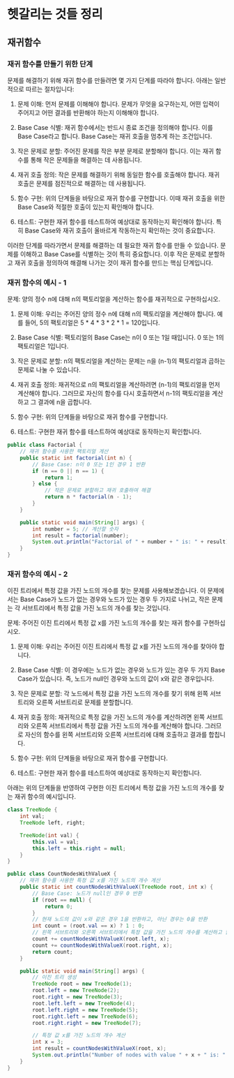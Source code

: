 # 헷갈리는 것들 정리

## 재귀함수

### 재귀 함수를 만들기 위한 단계

문제를 해결하기 위해 재귀 함수를 만들려면 몇 가지 단계를 따라야 합니다. 아래는 일반적으로 따르는 절차입니다:

1. 문제 이해: 먼저 문제를 이해해야 합니다. 문제가 무엇을 요구하는지, 어떤 입력이 주어지고 어떤 결과를 반환해야 하는지 이해해야 합니다.

2. Base Case 식별: 재귀 함수에서는 반드시 종료 조건을 정의해야 합니다. 이를 Base Case라고 합니다. Base Case는 재귀 호출을 멈추게 하는 조건입니다.

3. 작은 문제로 분할: 주어진 문제를 작은 부분 문제로 분할해야 합니다. 이는 재귀 함수를 통해 작은 문제들을 해결하는 데 사용됩니다.

4. 재귀 호출 정의: 작은 문제를 해결하기 위해 동일한 함수를 호출해야 합니다. 재귀 호출은 문제를 점진적으로 해결하는 데 사용됩니다.

5. 함수 구현: 위의 단계들을 바탕으로 재귀 함수를 구현합니다. 이때 재귀 호출을 위한 Base Case와 적절한 호출이 있는지 확인해야 합니다.

6. 테스트: 구현한 재귀 함수를 테스트하여 예상대로 동작하는지 확인해야 합니다. 특히 Base Case와 재귀 호출이 올바르게 작동하는지 확인하는 것이 중요합니다.

이러한 단계를 따라가면서 문제를 해결하는 데 필요한 재귀 함수를 만들 수 있습니다. 문제를 이해하고 Base Case를 식별하는 것이 특히 중요합니다. 이후 작은 문제로 분할하고 재귀 호출을 정의하여 해결해 나가는 것이 재귀 함수를 만드는 핵심 단계입니다.


### 재귀 함수의 예시 - 1

문제: 양의 정수 n에 대해 n의 팩토리얼을 계산하는 함수를 재귀적으로 구현하십시오.

1. 문제 이해: 우리는 주어진 양의 정수 n에 대해 n의 팩토리얼을 계산해야 합니다. 예를 들어, 5의 팩토리얼은 5 * 4 * 3 * 2 * 1 = 120입니다.

2. Base Case 식별: 팩토리얼의 Base Case는 n이 0 또는 1일 때입니다. 0 또는 1의 팩토리얼은 1입니다.

3. 작은 문제로 분할: n의 팩토리얼을 계산하는 문제는 n을 (n-1)의 팩토리얼과 곱하는 문제로 나눌 수 있습니다.

4. 재귀 호출 정의: 재귀적으로 n의 팩토리얼을 계산하려면 (n-1)의 팩토리얼을 먼저 계산해야 합니다. 그러므로 자신의 함수를 다시 호출하면서 n-1의 팩토리얼을 계산하고 그 결과에 n을 곱합니다.

5. 함수 구현: 위의 단계들을 바탕으로 재귀 함수를 구현합니다.

6. 테스트: 구현한 재귀 함수를 테스트하여 예상대로 동작하는지 확인합니다.

```java
public class Factorial {
    // 재귀 함수를 사용한 팩토리얼 계산
    public static int factorial(int n) {
        // Base Case: n이 0 또는 1인 경우 1 반환
        if (n == 0 || n == 1) {
            return 1;
        } else {
            // 작은 문제로 분할하고 재귀 호출하여 해결
            return n * factorial(n - 1);
        }
    }

    public static void main(String[] args) {
        int number = 5; // 계산할 숫자
        int result = factorial(number);
        System.out.println("Factorial of " + number + " is: " + result);
    }
}
```

### 재귀 함수의 예시 - 2

이진 트리에서 특정 값을 가진 노드의 개수를 찾는 문제를 사용해보겠습니다. 이 문제에서는 Base Case가 노드가 없는 경우와 노드가 있는 경우 두 가지로 나뉘고, 작은 문제는 각 서브트리에서 특정 값을 가진 노드의 개수를 찾는 것입니다.

문제: 주어진 이진 트리에서 특정 값 x를 가진 노드의 개수를 찾는 재귀 함수를 구현하십시오.

1. 문제 이해: 우리는 주어진 이진 트리에서 특정 값 x를 가진 노드의 개수를 찾아야 합니다.

2. Base Case 식별: 이 경우에는 노드가 없는 경우와 노드가 있는 경우 두 가지 Base Case가 있습니다. 즉, 노드가 null인 경우와 노드의 값이 x와 같은 경우입니다.

3. 작은 문제로 분할: 각 노드에서 특정 값을 가진 노드의 개수를 찾기 위해 왼쪽 서브트리와 오른쪽 서브트리로 문제를 분할합니다.

4. 재귀 호출 정의: 재귀적으로 특정 값을 가진 노드의 개수를 계산하려면 왼쪽 서브트리와 오른쪽 서브트리에서 특정 값을 가진 노드의 개수를 계산해야 합니다. 그러므로 자신의 함수를 왼쪽 서브트리와 오른쪽 서브트리에 대해 호출하고 결과를 합칩니다.

5. 함수 구현: 위의 단계들을 바탕으로 재귀 함수를 구현합니다.

6. 테스트: 구현한 재귀 함수를 테스트하여 예상대로 동작하는지 확인합니다.

아래는 위의 단계들을 반영하여 구현한 이진 트리에서 특정 값을 가진 노드의 개수를 찾는 재귀 함수의 예시입니다.

```java
class TreeNode {
    int val;
    TreeNode left, right;

    TreeNode(int val) {
        this.val = val;
        this.left = this.right = null;
    }
}

public class CountNodesWithValueX {
    // 재귀 함수를 사용한 특정 값 x를 가진 노드의 개수 계산
    public static int countNodesWithValueX(TreeNode root, int x) {
        // Base Case: 노드가 null인 경우 0 반환
        if (root == null) {
            return 0;
        }
        // 현재 노드의 값이 x와 같은 경우 1을 반환하고, 아닌 경우는 0을 반환
        int count = (root.val == x) ? 1 : 0;
        // 왼쪽 서브트리와 오른쪽 서브트리에서 특정 값을 가진 노드의 개수를 계산하고 합침
        count += countNodesWithValueX(root.left, x);
        count += countNodesWithValueX(root.right, x);
        return count;
    }

    public static void main(String[] args) {
        // 이진 트리 생성
        TreeNode root = new TreeNode(1);
        root.left = new TreeNode(2);
        root.right = new TreeNode(3);
        root.left.left = new TreeNode(4);
        root.left.right = new TreeNode(5);
        root.right.left = new TreeNode(6);
        root.right.right = new TreeNode(7);

        // 특정 값 x를 가진 노드의 개수 계산
        int x = 3;
        int result = countNodesWithValueX(root, x);
        System.out.println("Number of nodes with value " + x + " is: " + result);
    }
}
```
